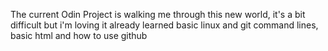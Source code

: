 The current Odin Project is walking me through this new world, it's a bit difficult but i'm loving it
already learned basic linux and git command lines, basic html and how to use github
